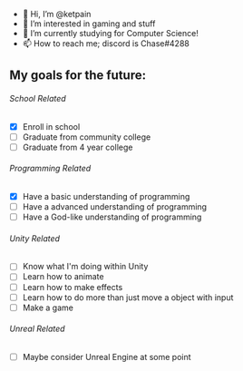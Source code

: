 - 👋 Hi, I’m @ketpain
- 👀 I’m interested in gaming and stuff
- 🌱 I’m currently studying for Computer Science!
- 📫 How to reach me; discord is Chase#4288

## My goals for the future:
###### School Related
- [x] Enroll in school
- [ ] Graduate from community college
- [ ] Graduate from 4 year college
###### Programming Related
- [x] Have a basic understanding of programming
- [ ] Have a advanced understanding of programming
- [ ] Have a God-like understanding of programming
###### Unity Related
- [ ] Know what I'm doing within Unity
- [ ] Learn how to animate
- [ ] Learn how to make effects
- [ ] Learn how to do more than just move a object with input
- [ ] Make a game
###### Unreal Related
- [ ] Maybe consider Unreal Engine at some point
